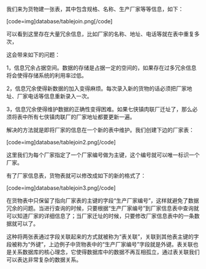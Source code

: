 我们来为货物建一张表，其中包含规格、名称、生产厂家等等信息，如下：
[code=img]database/tablejoin.png[/code]
可以看到这里存在大量冗余信息，比如厂家的名称、地址、电话等就在表中重复多次，
这会带来如下的问题：
1，信息冗余占据空间。数据的存储是占据一定的空间的，如果存在过多冗余信息将会使得存储系统的利用率过低。
2，信息冗余使得新数据的加入变得麻烦。每次录入新的货物的话必须把厂家地址、厂家电话等信息重新录入一次。
3，信息冗余使得维护数据的正确性变得困难。如果七侠镇肉联厂迁址了，那么必须将表中所有七侠镇肉联厂的厂家地址都要更新一遍。
解决的方法就是即将厂家的信息在一个新的表中维护。我们创建下边的厂家表：
[code=img]database/tablejoin2.png[/code]
这里我们为每个厂家指定了一个厂家编号做为主键，这个编号就可以唯一标识一个厂家。
有了厂家信息表，货物表就可以修改成如下的新的格式了：
[code=img]database/tablejoin3.png[/code]
在货物表中只保留了指向厂家表的主键的字段“生产厂家编号”，这样就避免了数据冗余的问题。当进行查询的时候，只要根据“生产厂家编号”到厂家信息表中查询就可以知道厂家的详细信息了；当厂家迁址的时候，只要修改厂家信息表中的一条数据就可以了。
这种将两张表通过字段关联起来的方式就被称为“表关联”，关联到其他表主键的字段被称为“外键”，上边例子中货物表中的“生产厂家编号”字段就是外键。表关联也是关系数据库的核心理念，它使得数据库中的数据不再互相孤立，通过表关联我们可以表达非常复杂的数据关系。